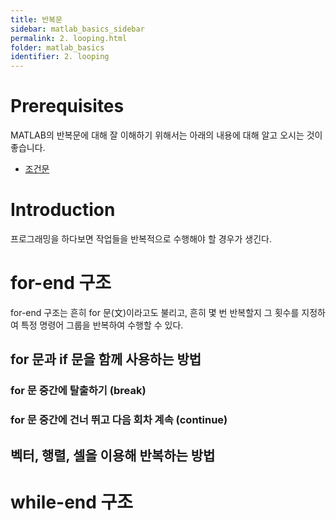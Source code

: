 ```yaml
---
title: 반복문
sidebar: matlab_basics_sidebar
permalink: 2. looping.html
folder: matlab_basics
identifier: 2. looping
---
```


# Prerequisites

MATLAB의 반복문에 대해 잘 이해하기 위해서는 아래의 내용에 대해 알고 오시는 것이 좋습니다.

* [조건문](https://matlabtutorial.github.io/1.%20conditional.html)

# Introduction

프로그래밍을 하다보면 작업들을 반복적으로 수행해야 할 경우가 생긴다. 

# for-end 구조

for-end 구조는 흔히 for 문(文)이라고도 불리고, 흔히 몇 번 반복할지 그 횟수를 지정하여 특정 명령어 그룹을 반복하여 수행할 수 있다.

## for 문과 if 문을 함께 사용하는 방법

### for 문 중간에 탈출하기 (break)

### for 문 중간에 건너 뛰고 다음 회차 계속 (continue)

## 벡터, 행렬, 셀을 이용해 반복하는 방법

# while-end 구조